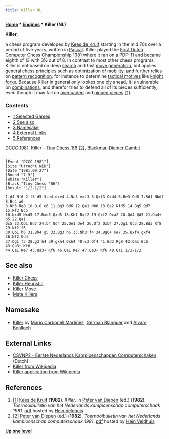 ```yaml
---
title: Killer NL
---
```

**[Home](Home "Home") \* [Engines](Engines "Engines") \* Killer (NL)**


**Killer**,  

a chess program developed by [Kees de Kruif](index.php?title=Kees_de_Kruif&action=edit&redlink=1 "Kees de Kruif (page does not exist)") starting in the mid 70s over a period of five years, written in [Pascal](Pascal "Pascal"). Killer played the [First Dutch Computer Chess Championship 1981](DOCCC_1981 "DOCCC 1981") where it ran on a [PDP-11](PDP-11 "PDP-11") and became eighth of 13 with 3½ out of 8. In contrast to most other chess programs, Killer is not based on deep [search](Search "Search") and fast [move generation](Move_Generation "Move Generation"), but applies general chess principles such as optimization of [mobility](Mobility "Mobility"), and further relies on [pattern recognition](Pattern_Recognition "Pattern Recognition"), for instance to determine [tactical motives](Tactics "Tactics") like [knight forks](Knight_Pattern#KnightForks "Knight Pattern"). Because Killer in general only lookes one [ply](Ply "Ply") ahead, it is vulnerable on [combinations](Combination "Combination"), and therefor tries to defend all of its pieces sufficiently, even though it may fail on [overloaded](Overloading "Overloading") and [pinned pieces](Pin "Pin") <a id="cite-note-1" href="#cite-ref-1">[1]</a>. 



### Contents


* [1 Selected Games](#selected-games)
* [2 See also](#see-also)
* [3 Namesake](#namesake)
* [4 External Links](#external-links)
* [5 References](#references)






[DCCC 1981](DOCCC_1981 "DOCCC 1981"), Killer - [Tiny Chess '86](Tiny_Chess_86 "Tiny Chess 86") <a id="cite-note-2" href="#cite-ref-2">[2]</a>, [Blackmar–Diemer Gambit](https://en.wikipedia.org/wiki/Blackmar%E2%80%93Diemer_Gambit)




```

[Event "DCCC 1981"]
[Site "Utrecht NED"]
[Date "1981.09.27"]
[Round "7-9"]
[White "Killer"]
[Black "Tiny Chess '86"]
[Result "1/2-1/2"]

1.d4 Nf6 2.f3 d5 3.e4 dxe4 4.Nc3 exf3 5.Qxf3 Qxd4 6.Be3 Qd8 7.Rd1 Nbd7 8.Bc4 a6 
9.Nh3 Rg8 10.O-O e6 11.Qg3 Bd6 12.Qe1 Nb6 13.Be2 Nfd5 14.Bg5 Qd7 15.Rf2 Bc5 
16.Nxd5 Nxd5 17.Rxd5 Qxd5 18.Kh1 Bxf2 19.Qxf2 Qxa2 20.Qd4 Qd5 21.Qa4+ b5 22.Qa1 
Qc5 23.Qb1 Bd7 24.b4 Qd4 25.Qe1 Qe4 26.Qf2 Qxb4 27.Qg1 Qc3 28.Bd3 Rf8 29.Nf2 f5 
30.Qb1 h6 31.Bh4 g5 32.Bg3 h5 33.Nh3 f4 34.Bg6+ Ke7 35.Bxf4 gxf4 36.Nf2 Qd4 
37.Qg1 f3 38.g3 h4 39.gxh4 Qxh4 40.c3 Qf4 41.Bd3 Rg8 42.Qa1 Bc6 43.Qa3+ Kf6 
44.Qa1 Ke7 45.Qa3+ Kf6 46.Qa1 Ke7 47.Qa3+ Kf6 48.Qa1 1/2-1/2

```

## See also


* [Killer Chess](Killer_Chess "Killer Chess")
* [Killer Heuristic](Killer_Heuristic "Killer Heuristic")
* [Killer Move](Killer_Move "Killer Move")
* [Mate Killers](Mate_Killers "Mate Killers")


## Namesake


* [Killer](Killer "Killer") by [Mario Carbonell Martinez](Mario_Carbonell_Martinez "Mario Carbonell Martinez"), [German Blanquer](index.php?title=German_Blanquer&action=edit&redlink=1 "German Blanquer (page does not exist)") and [Alvaro Benlloch](Alvaro_Benlloch "Alvaro Benlloch")


## External Links


* [CSVNP2 - Eerste Nederlands Kampioenschappen Computerschaken](http://www.csvnsupplementsite.nl/csvnp2.html) (Dutch)
* [Killer from Wikipedia](https://en.wikipedia.org/wiki/Killer)
* [Killer application from Wikipedia](https://en.wikipedia.org/wiki/Killer_application)


## References


1. <a id="cite-ref-1" href="#cite-note-1">[1]</a> [Kees de Kruif](index.php?title=Kees_de_Kruif&action=edit&redlink=1 "Kees de Kruif (page does not exist)") (**1982**). *Killer*. in [Peter van Diepen](Peter_van_Diepen "Peter van Diepen") (ed.) (**1982**). *Toernooibulletin van het Nederlands kampioenschap computerschaak 1981*. [pdf](http://www.schaakcomputers.nl/hein_veldhuis/database/files/03-1982,%20toernooibulletin%20van%20het%20Nederlands%20kampioenschap%20computerschaak%201981.pdf) hosted by [Hein Veldhuis](Hein_Veldhuis "Hein Veldhuis")
2. <a id="cite-ref-2" href="#cite-note-2">[2]</a> [Peter van Diepen](Peter_van_Diepen "Peter van Diepen") (ed.) (**1982**). *Toernooibulletin van het Nederlands kampioenschap computerschaak 1981*. [pdf](http://www.schaakcomputers.nl/hein_veldhuis/database/files/03-1982,%20toernooibulletin%20van%20het%20Nederlands%20kampioenschap%20computerschaak%201981.pdf) hosted by [Hein Veldhuis](Hein_Veldhuis "Hein Veldhuis")

**[Up one level](Engines "Engines")**







 
